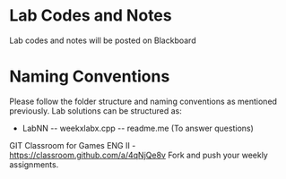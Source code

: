 # Lab Codes and Notes
Lab codes and notes will be posted on Blackboard

# Naming Conventions
Please follow the folder structure and naming conventions as mentioned previously. 
Lab solutions can be structured as:
 - LabNN
  -- weekxlabx.cpp
  -- readme.me (To answer questions)

GIT Classroom for Games ENG II - https://classroom.github.com/a/4qNjQe8v
Fork and push your weekly assignments.


